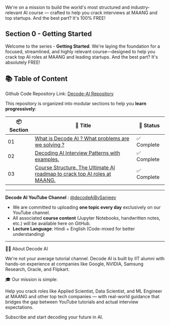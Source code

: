 We're on a mission to build the world's most structured and industry-relevant AI course — crafted to help you crack interviews at MAANG and top startups. And the best part? It's 100% FREE!

## Section 0 - Getting Started

Welcome to the series - **Getting Started**. We're laying the foundation for a focused, streamlined, and highly relevant course—designed to help you crack top AI roles at MAANG and leading startups. And the best part? It's absolutely FREE!

## 📚 Table of Content

Github Code Repository Link: [Decode-AI Repository](https://github.com/Decode-AI-By-Sanjeev/Decode-AiML)

This repository is organized into modular sections to help you **learn progressively**:

| 📦 Section | 📘 Title                                             | 🧭 Status         |
|------------|------------------------------------------------------|-------------------|
| 01         | [What is Decode AI ? What problems are we solving ?](https://decodeaiml.com/Section%200%20-%20Getting%20Started/0.1%20Channel%20Introduction)                                    | ✅ Complete       |
| 02         |  [Decoding AI Interview Patterns with examples.](https://decodeaiml.com/Section%200%20-%20Getting%20Started/0.2%20AI%20Interview%20Patterns/)                             |  ✅ Complete      |
| 03         | [Course Structure. The Ultimate AI roadmap to crack top AI roles at MAANG. ](https://decodeaiml.com/Section%200%20-%20Getting%20Started/0.3%20Course%20Introduction)              |  ✅ Complete       |


---

**Decode AI YouTube Channel** : [@decodeAiBySanjeev](https://www.youtube.com/@decodeAiBySanjeev)
- We are committed to uploading **one topic every day** exclusively on our YouTube channel.
- All associated **course content** (Jupyter Notebooks, handwritten notes, etc.) will be available here on GitHub.
- **Lecture Language**: Hindi + English (Code-mixed for better understanding)

---
👨‍💻 About Decode AI

We're not your average tutorial channel. Decode AI is built by IIT alumni with hands-on experience at companies like Google, NVIDIA, Samsung Research, Oracle, and Flipkart.

🎓 Our mission is simple:

Help you crack roles like Applied Scientist, Data Scientist, and ML Engineer at MAANG and other top tech companies — with real-world guidance that bridges the gap between YouTube tutorials and actual interview expectations.

Subscribe and start decoding your future in AI.



